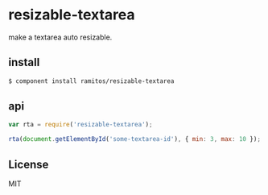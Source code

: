 # resizable-textarea

make a textarea auto resizable.

## install

```bash
$ component install ramitos/resizable-textarea
```

## api

```js
var rta = require('resizable-textarea');

rta(document.getElementById('some-textarea-id'), { min: 3, max: 10 });
```

## License

MIT
